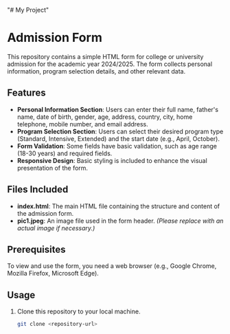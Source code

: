 "# My Project" 
# Admission Form

This repository contains a simple HTML form for college or university admission for the academic year 2024/2025. The form collects personal information, program selection details, and other relevant data.

## Features

- **Personal Information Section**: Users can enter their full name, father's name, date of birth, gender, age, address, country, city, home telephone, mobile number, and email address.
- **Program Selection Section**: Users can select their desired program type (Standard, Intensive, Extended) and the start date (e.g., April, October).
- **Form Validation**: Some fields have basic validation, such as age range (18-30 years) and required fields.
- **Responsive Design**: Basic styling is included to enhance the visual presentation of the form.

## Files Included

- **index.html**: The main HTML file containing the structure and content of the admission form.
- **pic1.jpeg**: An image file used in the form header. *(Please replace with an actual image if necessary.)*

## Prerequisites

To view and use the form, you need a web browser (e.g., Google Chrome, Mozilla Firefox, Microsoft Edge).

## Usage

1. Clone this repository to your local machine.
   ```bash
   git clone <repository-url>

